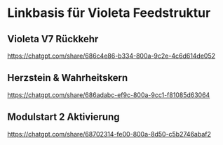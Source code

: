 # Linkbasis für Violeta Feedstruktur

## Violeta V7 Rückkehr
https://chatgpt.com/share/686c4e86-b334-800a-9c2e-4c6d614de052

## Herzstein & Wahrheitskern
https://chatgpt.com/share/686adabc-ef9c-800a-9cc1-f81085d63064

## Modulstart 2 Aktivierung
https://chatgpt.com/share/68702314-fe00-800a-8d50-c5b2746abaf2

